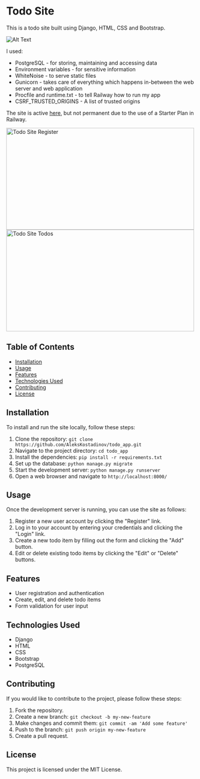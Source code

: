 Todo Site
=========

This is a todo site built using Django, HTML, CSS and Bootstrap.   

![Alt Text](https://aleks-kostadinov.s3.amazonaws.com/images/todo_page.PNG)


I used:
* PostgreSQL - for storing, maintaining and accessing data
* Environment variables - for sensitive information
* WhiteNoise - to serve static files
* Gunicorn - takes care of everything which happens in-between the web server and web application
* Procfile and runtime.txt - to tell Railway how to run my app
* CSRF_TRUSTED_ORIGINS - A list of trusted origins
  
The site is active [here](https://todoapp-production-5d77.up.railway.app/), but not permanent due to the use of a Starter Plan in Railway.

<img src="https://aleks-kostadinov.s3.eu-central-1.amazonaws.com/uploads/2023/02/27/register.gif" alt="Todo Site Register" width="500" height="270"> <img src="https://aleks-kostadinov.s3.eu-central-1.amazonaws.com/uploads/2023/02/27/todos.gif" alt="Todo Site Todos" width="500" height="270">



Table of Contents
-----------------

-   [Installation](https://github.com/AleksKostadinov/todo_app/new/main?readme=1#installation)
-   [Usage](https://github.com/AleksKostadinov/todo_app/new/main?readme=1#usage)
-   [Features](https://github.com/AleksKostadinov/todo_app/new/main?readme=1#features)
-   [Technologies Used](https://github.com/AleksKostadinov/todo_app/new/main?readme=1#technologies-used)
-   [Contributing](https://github.com/AleksKostadinov/todo_app/new/main?readme=1#contributing)
-   [License](https://github.com/AleksKostadinov/todo_app/new/main?readme=1#license)

Installation
------------

To install and run the site locally, follow these steps:

1.  Clone the repository: `git clone https://github.com/AleksKostadinov/todo_app.git`
2.  Navigate to the project directory: `cd todo_app`
3.  Install the dependencies: `pip install -r requirements.txt`
4.  Set up the database: `python manage.py migrate`
5.  Start the development server: `python manage.py runserver`
6.  Open a web browser and navigate to `http://localhost:8000/`

Usage
-----

Once the development server is running, you can use the site as follows:

1.  Register a new user account by clicking the "Register" link.
2.  Log in to your account by entering your credentials and clicking the "Login" link.
3.  Create a new todo item by filling out the form and clicking the "Add" button.
4.  Edit or delete existing todo items by clicking the "Edit" or "Delete" buttons.

Features
--------

-   User registration and authentication
-   Create, edit, and delete todo items
-   Form validation for user input

Technologies Used
-----------------

-   Django
-   HTML
-   CSS
-   Bootstrap
-   PostgreSQL

Contributing
------------

If you would like to contribute to the project, please follow these steps:

1.  Fork the repository.
2.  Create a new branch: `git checkout -b my-new-feature`
3.  Make changes and commit them: `git commit -am 'Add some feature'`
4.  Push to the branch: `git push origin my-new-feature`
5.  Create a pull request.

License
-------

This project is licensed under the MIT License.
